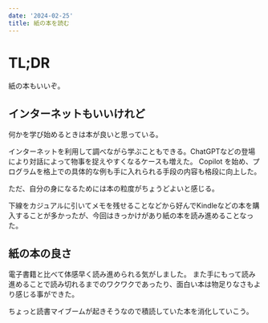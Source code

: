 ```yaml
---
date: '2024-02-25'
title: 紙の本を読む
---
```


# TL;DR

紙の本もいいぞ。

## インターネットもいいけれど

何かを学び始めるときは本が良いと思っている。

インターネットを利用して調べながら学ぶこともできる。ChatGPTなどの登場により対話によって物事を捉えやすくなるケースも増えた。
Copilot
を始め、プログラムを格上での具体的な例も手に入れられる手段の内容も格段に向上した。

ただ、自分の身になるためには本の粒度がちょうどよいと感じる。

下線をカジュアルに引いてメモを残せることなどから好んでKindleなどの本を購入することが多かったが、今回はきっかけがあり紙の本を読み進めることなった。

## 紙の本の良さ

電子書籍と比べて体感早く読み進められる気がしました。
また手にもって読み進めることで読み切れるまでのワクワクであったり、面白い本は物足りなさもより感じる事ができた。

ちょっと読書マイブームが起きそうなので積読していた本を消化していこう。
